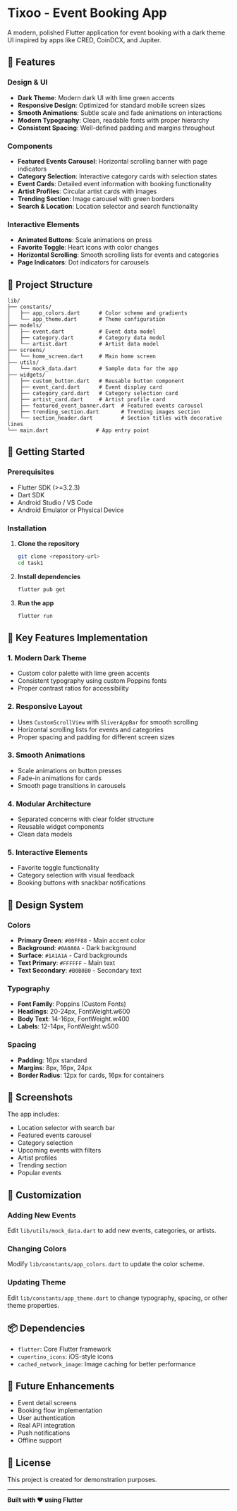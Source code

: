 # Tixoo - Event Booking App

A modern, polished Flutter application for event booking with a dark theme UI inspired by apps like CRED, CoinDCX, and Jupiter.

## 🎨 Features

### Design & UI
- **Dark Theme**: Modern dark UI with lime green accents
- **Responsive Design**: Optimized for standard mobile screen sizes
- **Smooth Animations**: Subtle scale and fade animations on interactions
- **Modern Typography**: Clean, readable fonts with proper hierarchy
- **Consistent Spacing**: Well-defined padding and margins throughout

### Components
- **Featured Events Carousel**: Horizontal scrolling banner with page indicators
- **Category Selection**: Interactive category cards with selection states
- **Event Cards**: Detailed event information with booking functionality
- **Artist Profiles**: Circular artist cards with images
- **Trending Section**: Image carousel with green borders
- **Search & Location**: Location selector and search functionality

### Interactive Elements
- **Animated Buttons**: Scale animations on press
- **Favorite Toggle**: Heart icons with color changes
- **Horizontal Scrolling**: Smooth scrolling lists for events and categories
- **Page Indicators**: Dot indicators for carousels

## 📁 Project Structure

```
lib/
├── constants/
│   ├── app_colors.dart      # Color scheme and gradients
│   └── app_theme.dart       # Theme configuration
├── models/
│   ├── event.dart           # Event data model
│   ├── category.dart        # Category data model
│   └── artist.dart          # Artist data model
├── screens/
│   └── home_screen.dart     # Main home screen
├── utils/
│   └── mock_data.dart       # Sample data for the app
├── widgets/
│   ├── custom_button.dart   # Reusable button component
│   ├── event_card.dart      # Event display card
│   ├── category_card.dart   # Category selection card
│   ├── artist_card.dart     # Artist profile card
│   ├── featured_event_banner.dart  # Featured events carousel
│   ├── trending_section.dart       # Trending images section
│   └── section_header.dart         # Section titles with decorative lines
└── main.dart               # App entry point
```

## 🚀 Getting Started

### Prerequisites
- Flutter SDK (>=3.2.3)
- Dart SDK
- Android Studio / VS Code
- Android Emulator or Physical Device

### Installation

1. **Clone the repository**
   ```bash
   git clone <repository-url>
   cd task1
   ```

2. **Install dependencies**
   ```bash
   flutter pub get
   ```

3. **Run the app**
   ```bash
   flutter run
   ```

## 🎯 Key Features Implementation

### 1. Modern Dark Theme
- Custom color palette with lime green accents
- Consistent typography using custom Poppins fonts
- Proper contrast ratios for accessibility

### 2. Responsive Layout
- Uses `CustomScrollView` with `SliverAppBar` for smooth scrolling
- Horizontal scrolling lists for events and categories
- Proper spacing and padding for different screen sizes

### 3. Smooth Animations
- Scale animations on button presses
- Fade-in animations for cards
- Smooth page transitions in carousels

### 4. Modular Architecture
- Separated concerns with clear folder structure
- Reusable widget components
- Clean data models

### 5. Interactive Elements
- Favorite toggle functionality
- Category selection with visual feedback
- Booking buttons with snackbar notifications

## 🎨 Design System

### Colors
- **Primary Green**: `#00FF88` - Main accent color
- **Background**: `#0A0A0A` - Dark background
- **Surface**: `#1A1A1A` - Card backgrounds
- **Text Primary**: `#FFFFFF` - Main text
- **Text Secondary**: `#B0B0B0` - Secondary text

### Typography
- **Font Family**: Poppins (Custom Fonts)
- **Headings**: 20-24px, FontWeight.w600
- **Body Text**: 14-16px, FontWeight.w400
- **Labels**: 12-14px, FontWeight.w500

### Spacing
- **Padding**: 16px standard
- **Margins**: 8px, 16px, 24px
- **Border Radius**: 12px for cards, 16px for containers

## 📱 Screenshots

The app includes:
- Location selector with search bar
- Featured events carousel
- Category selection
- Upcoming events with filters
- Artist profiles
- Trending section
- Popular events

## 🔧 Customization

### Adding New Events
Edit `lib/utils/mock_data.dart` to add new events, categories, or artists.

### Changing Colors
Modify `lib/constants/app_colors.dart` to update the color scheme.

### Updating Theme
Edit `lib/constants/app_theme.dart` to change typography, spacing, or other theme properties.

## 📦 Dependencies

- `flutter`: Core Flutter framework
- `cupertino_icons`: iOS-style icons
- `cached_network_image`: Image caching for better performance

## 🎯 Future Enhancements

- Event detail screens
- Booking flow implementation
- User authentication
- Real API integration
- Push notifications
- Offline support

## 📄 License

This project is created for demonstration purposes.

---

**Built with ❤️ using Flutter**
